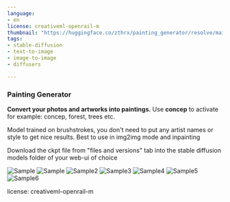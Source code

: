 ```yaml
---
language:
- en
license: creativeml-openrail-m
thumbnail: "https://huggingface.co/zthrx/painting_generator/resolve/main/painting3.jpg"
tags:
- stable-diffusion
- text-to-image
- image-to-image
- diffusers

---
```

### Painting Generator
**Convert your photos and artworks into paintings.**
Use **concep** to activate for example: concep, forest, trees etc. 

Model trained on brushstrokes, you don't need to put any artist names or style to get nice results. 
Best to use in img2img mode and inpainting

Download the ckpt file from "files and versions" tab into the stable diffusion models folder of your web-ui of choice

![Sample](https://huggingface.co/zthrx/painting_generator/resolve/main/snow.jpg)
![Sample](https://huggingface.co/zthrx/painting_generator/resolve/main/painting3.jpg)
![Sample2](https://huggingface.co/zthrx/painting_generator/resolve/main/painting4.jpg)
![Sample3](https://huggingface.co/zthrx/painting_generator/resolve/main/painting5.jpg)
![Sample4](https://huggingface.co/zthrx/painting_generator/resolve/main/painting2.jpg)
![Sample5](https://huggingface.co/zthrx/painting_generator/resolve/main/loopback.jpg)
![Sample6](https://huggingface.co/zthrx/painting_generator/resolve/main/painting7.jpg)

license: creativeml-openrail-m

